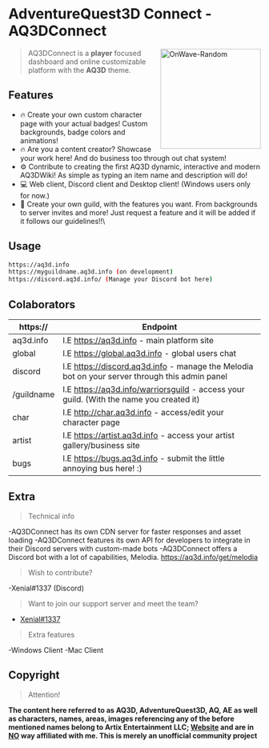 # AdventureQuest3D Connect - AQ3DConnect
<img src="https://i.imgur.com/Hjvtoz3.png" height="200" align="right" alt="OnWave-Random">

> AQ3DConnect is a <b>player</b> focused dashboard and online customizable platform with the <b>AQ3D</b> theme.

## Features

- 🔥 Create your own custom character page with your actual badges! Custom backgrounds, badge colors and animations!
- 🔥 Are you a content creator? Showcase your work here! And do business too through out chat system!
- ⚙️ Contribute to creating the first AQ3D dynamic, interactive and modern AQ3DWiki! As simple as typing an item name and description will do!
- 💻 Web client, Discord client and Desktop client! (Windows users only for now.) 
- 👥 Create your own guild, with the features you want. From backgrounds to server invites and more! Just request a feature and it will be added if it follows our guidelines!!\

## Usage

```bash
https://aq3d.info
https://myguildname.aq3d.info (on development)
https://discord.aq3d.info/ (Manage your Discord bot here)
```

## Colaborators

| https://        | Endpoint            |
|--------------- |--------------------- |
| aq3d.info      | I.E https://aq3d.info - main platform site 
| global         | I.E https://global.aq3d.info - global users chat 
| discord        | I.E https://discord.aq3d.info - manage the Melodia bot on your server through this admin panel
| /guildname     | I.E https://aq3d.info/warriorsguild - access your guild. (With the name you created it)
| char           | I.E http://char.aq3d.info - access/edit your character page
| artist         | I.E https://artist.aq3d.info - access your artist gallery/business site
| bugs           | I.E https://bugs.aq3d.info - submit the little annoying bus here! :)

  

## Extra

> Technical info

-AQ3DConnect has its own CDN server for faster responses and asset loading
-AQ3DConnect features its own API for developers to integrate in their Discord servers with custom-made bots
-AQ3DConnect offers a Discord bot with a lot of capabilities, Melodia. https://aq3d.info/get/melodia

> Wish to contribute?

-Xenial#1337 (Discord)

> Want to join our support server and meet the team?

- [Xenial#1337](https://discord.gg/NsUjS5n)

> Extra features

-Windows Client
-Mac Client

## Copyright

> Attention!

<b> The content here referred to as AQ3D, AdventureQuest3D, AQ, AE as well as characters, names, areas, images referencing any of the before mentioned names belong to Artix Entertainment LLC; [Website](https://artix.com) and are in <u>NO</u> way affiliated with me. This is merely an unofficial community project</b>



